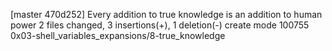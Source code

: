 [master 470d252] Every addition to true knowledge is an addition to human power
 2 files changed, 3 insertions(+), 1 deletion(-)
 create mode 100755 0x03-shell_variables_expansions/8-true_knowledge
